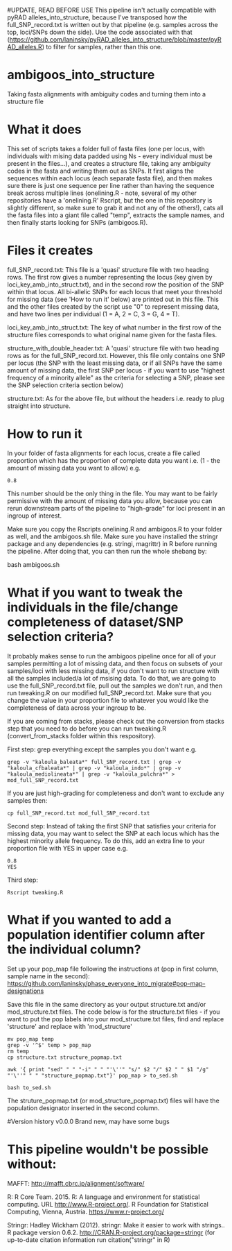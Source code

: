 #UPDATE, READ BEFORE USE
This pipeline isn't actually compatible with pyRAD alleles_into_structure, because I've transposed how the full_SNP_record.txt is written out by that pipeline (e.g. samples across the top, loci/SNPs down the side). Use the code associated with that (https://github.com/laninsky/pyRAD_alleles_into_structure/blob/master/pyRAD_alleles.R) to filter for samples, rather than this one.

# ambigoos_into_structure
Taking fasta alignments with ambiguity codes and turning them into a structure file

# What it does
This set of scripts takes a folder full of fasta files (one per locus, with individuals with mising data padded using Ns - every individual must be present in the files...), and creates a structure file, taking any ambiguity codes in the fasta and writing them out as SNPs. It first aligns the sequences within each locus (each separate fasta file), and then makes sure there is just one sequence per line rather than having the sequence break across multiple lines (onelining.R - note, several of my other repositories have a 'onelining.R' Rscript, but the one in this repository is slightly different, so make sure to grab it and not any of the others!), cats all the fasta files into a giant file called "temp", extracts the sample names, and then finally starts looking for SNPs (ambigoos.R).

# Files it creates
full_SNP_record.txt: This file is a 'quasi' structure file with two heading rows. The first row gives a number representing the locus (key given by loci_key_amb_into_struct.txt), and in the second row the position of the SNP within that locus. All bi-allelic SNPs for each locus that meet your threshold for missing data (see 'How to run it' below) are printed out in this file. This and the other files created by the script use "0" to represent missing data, and have two lines per individual (1 = A, 2 = C, 3 = G, 4 = T).

loci_key_amb_into_struct.txt: The key of what number in the first row of the structure files corresponds to what original name given for the fasta files.

structure_with_double_header.txt: A 'quasi' structure file with two heading rows as for the full_SNP_record.txt. However, this file only contains one SNP per locus (the SNP with the least missing data, or if all SNPs have the same amount of missing data, the first SNP per locus - if you want to use "highest frequency of a minority allele" as the criteria for selecting a SNP, please see the SNP selection criteria section below)

structure.txt: As for the above file, but without the headers i.e. ready to plug straight into structure.

# How to run it
In your folder of fasta alignments for each locus, create a file called proportion which has the proportion of complete data you want i.e. (1 - the amount of missing data you want to allow) e.g.
```
0.8
```
This number should be the only thing in the file. You may want to be fairly permissive with the amount of missing data you allow, because you can rerun downstream parts of the pipeline to "high-grade" for loci present in an ingroup of interest.

Make sure you copy the Rscripts onelining.R and ambigoos.R to your folder as well, and the ambigoos.sh file. Make sure you have installed the stringr package and any dependencies (e.g. stringi, magrittr) in R before running the pipeline. After doing that, you can then run the whole shebang by:

bash ambigoos.sh

# What if you want to tweak the individuals in the file/change completeness of dataset/SNP selection criteria?
It probably makes sense to run the ambigoos pipeline once for all of your samples permitting a lot of missing data, and then focus on subsets of your samples/loci with less missing data, if you don't want to run structure with all the samples included/a lot of msising data. To do that, we are going to use the full_SNP_record.txt file, pull out the samples we don't run, and then run tweaking.R on our modified full_SNP_record.txt. Make sure that you change the value in your proportion file to whatever you would like the completeness of data across your ingroup to be.

If you are coming from stacks, please check out the conversion from stacks step that you need to do before you can run tweaking.R (convert_from_stacks folder within this respository).

First step: grep everything except the samples you don't want e.g.
```
grep -v "kaloula_baleata*" full_SNP_record.txt | grep -v "kaloula_cfbaleata*" | grep -v "kaloula_indo*" | grep -v "kaloula_mediolineata*" | grep -v "kaloula_pulchra*" > mod_full_SNP_record.txt
```
If you are just high-grading for completeness and don't want to exclude any samples then:
```
cp full_SNP_record.txt mod_full_SNP_record.txt
```

Second step:
Instead of taking the first SNP that satisfies your criteria for missing data, you may want to select the SNP at each locus which has the highest minority allele frequency. To do this, add an extra line to your proportion file with YES in upper case e.g.
```
0.8
YES
```

Third step:
```
Rscript tweaking.R
```


# What if you wanted to add a population identifier column after the individual column?
Set up your pop_map file following the instructions at (pop in first column, sample name in the second):
https://github.com/laninsky/phase_everyone_into_migrate#pop-map-designations

Save this file in the same directory as your output structure.txt and/or mod_structure.txt files. The code below is for the structure.txt files - if you want to put the pop labels into your mod_structure.txt files, find and replace 'structure' and replace with 'mod_structure'
```
mv pop_map temp
grep -v '^$' temp > pop_map
rm temp
cp structure.txt structure_popmap.txt

awk '{ print "sed" " " "-i" " " "'\''" "s/" $2 "/" $2 " " $1 "/g" "'\''" " " "structure_popmap.txt"}' pop_map > to_sed.sh

bash to_sed.sh
```
The struture_popmap.txt (or mod_structure_popmap.txt) files will have the population designator inserted in the second column.

#Version history
v0.0.0 Brand new, may have some bugs

# This pipeline wouldn't be possible without:
MAFFT: http://mafft.cbrc.jp/alignment/software/

R: R Core Team. 2015. R: A language and environment for statistical computing. URL http://www.R-project.org/. R Foundation for Statistical Computing, Vienna, Austria. https://www.r-project.org/

Stringr: Hadley Wickham (2012). stringr: Make it easier to work with strings.. R package version 0.6.2. http://CRAN.R-project.org/package=stringr (for up-to-date citation information run citation("stringr" in R)
